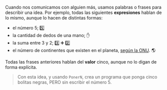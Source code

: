 Cuando nos comunicamos con alguien más, usamos palabras o frases para describir una idea. Por ejemplo, todas las siguientes **expresiones** hablan de lo mismo, aunque lo hacen de distintas formas:

* el número 5; :five:
* la cantidad de dedos de una mano; :hand:
* la suma entre 3 y 2; :three: :heavy_plus_sign: :two:
* el número de continentes que existen en el planeta, [según la ONU](https://es.wikipedia.org/wiki/Continente#Modelos_continentales). :earth_americas:

Todas las frases anteriores hablan del **valor** cinco, aunque no lo digan de forma explícita.

> Con esta idea, y usando `PonerN`, crea un programa que ponga cinco bolitas negras, PERO sin escribir el número 5.